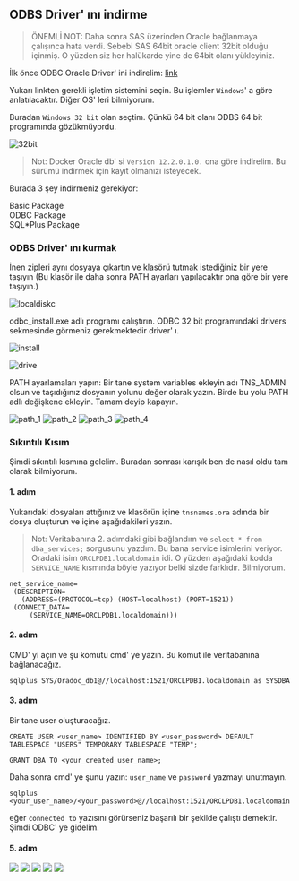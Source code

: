 ## ODBS Driver' ını indirme

> ÖNEMLİ NOT: Daha sonra SAS üzerinden Oracle bağlanmaya çalışınca hata verdi. Sebebi SAS 64bit oracle client 32bit olduğu içinmiş. O yüzden siz her halükarde yine de 64bit olanı yükleyiniz.


İlk önce ODBC Oracle Driver' ini indirelim: [link](https://www.oracle.com/database/technologies/instant-client/downloads.html)

Yukarı linkten gerekli işletim sistemini seçin. Bu işlemler ``Windows``' a göre anlatılacaktır. Diğer OS' leri bilmiyorum.

Buradan ``Windows 32 bit`` olan seçtim. Çünkü 64 bit olanı ODBS 64 bit programında gözükmüyordu.

![32bit](images/32bit.PNG)

> Not: Docker Oracle db' si ``Version 12.2.0.1.0.`` ona göre indirelim. Bu sürümü indirmek için kayıt olmanızı isteyecek.

Burada 3 şey indirmeniz gerekiyor:

Basic Package <br/>
ODBC Package <br/>
SQL*Plus Package

### ODBS Driver' ını kurmak

İnen zipleri aynı dosyaya çıkartın ve klasörü tutmak istediğiniz bir yere taşıyın (Bu klasör ile daha sonra PATH ayarları yapılacaktır ona göre bir yere taşıyın.)

![localdiskc](images/localdisk.PNG)

odbc_install.exe adlı programı çalıştırın. ODBC 32 bit programındaki drivers sekmesinde görmeniz gerekmektedir driver' ı.

![install](images/install.PNG)

![drive](images/driver.PNG)

PATH ayarlamaları yapın:
Bir tane system variables ekleyin adı TNS_ADMIN olsun ve taşıdığınız dosyanın yolunu değer olarak yazın.
Birde bu yolu PATH adlı değişkene ekleyin.
Tamam deyip kapayın.

![path_1](images/path_1.PNG)
![path_2](images/path_2.PNG)
![path_3](images/path_3.PNG)
![path_4](images/path_4.PNG)


### Sıkıntılı Kısım

Şimdi sıkıntılı kısmına gelelim. Buradan sonrası karışık ben de nasıl oldu tam olarak bilmiyorum.

#### 1. adım
Yukarıdaki dosyaları attığınız ve klasörün içine ``tnsnames.ora`` adında bir dosya oluşturun ve içine aşağıdakileri yazın.

> Not: Veritabanına 2. adımdaki gibi bağlandım ve ``select * from dba_services;`` sorgusunu yazdım. Bu bana service isimlerini veriyor. Oradaki isim ``ORCLPDB1.localdomain`` idi. O yüzden aşağıdaki kodda ``SERVICE_NAME`` kısmında böyle yazıyor belki sizde farklıdır. Bilmiyorum.

```
net_service_name= 
 (DESCRIPTION= 
   (ADDRESS=(PROTOCOL=tcp) (HOST=localhost) (PORT=1521))
 (CONNECT_DATA=
     (SERVICE_NAME=ORCLPDB1.localdomain)))
```

#### 2. adım

CMD' yi açın ve şu komutu cmd' ye yazın. Bu komut ile veritabanına bağlanacağız.

```
sqlplus SYS/Oradoc_db1@//localhost:1521/ORCLPDB1.localdomain as SYSDBA
```

#### 3. adım

Bir tane user oluşturacağız.

```
CREATE USER <user_name> IDENTIFIED BY <user_password> DEFAULT TABLESPACE "USERS" TEMPORARY TABLESPACE "TEMP";

GRANT DBA TO <your_created_user_name>;
```

Daha sonra cmd' ye şunu yazın: `user_name` ve `password` yazmayı unutmayın.

```
sqlplus <your_user_name>/<your_password>@//localhost:1521/ORCLPDB1.localdomain
```

eğer ``connected to`` yazısını görürseniz başarılı bir şekilde çalıştı demektir. Şimdi ODBC' ye gidelim.

#### 5. adım

![](images/oracle_odbs_1.PNG)
![](images/oracle_odbs_2.PNG)
![](images/oracle_odbs_3.PNG)
![](images/oracle_odbs_4.PNG)
![](images/oracle_odbs_5.PNG)
